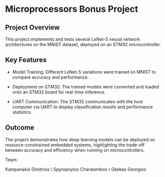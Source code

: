 # Microprocessors Bonus Project

## Project Overview

This project implements and tests several LeNet-5 neural network architectures on the MNIST dataset, deployed on an STM32 microcontroller.

## Key Features

* Model Training: Different LeNet-5 variations were trained on MNIST to compare accuracy and performance.

* Deployment on STM32: The trained models were converted and loaded onto an STM32 board for real-time inference.

* UART Communication: The STM32 communicates with the host computer via UART to display classification results and performance statistics.

## Outcome

The project demonstrates how deep learning models can be deployed on resource-constrained embedded systems, highlighting the trade-off between accuracy and efficiency when running on microcontrollers. 

Team:

Kampanakis Dimitrios \\
Spyropoylos Charalambos \\
Gkekas Georgios

